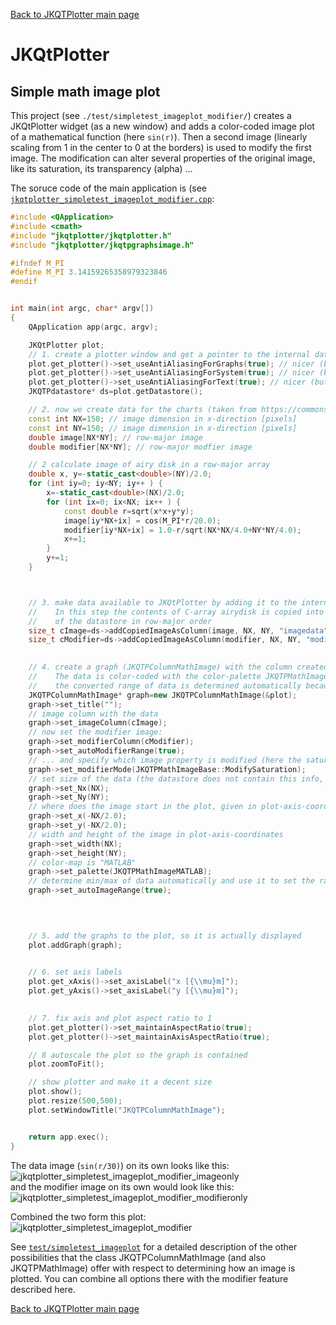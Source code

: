 [Back to JKQTPlotter main page](https://github.com/jkriege2/JKQtPlotter/)

# JKQtPlotter

## Simple math image plot
This project (see `./test/simpletest_imageplot_modifier/`) creates a JKQtPlotter widget (as a new window) and adds a color-coded image plot of a mathematical function (here `sin(r)`). Then a second image (linearly scaling from 1 in the center to 0 at the borders) is used to modify the first image. The modification can alter several properties of the original image, like its saturation, its transparency (alpha) ...

The soruce code of the main application is (see [`jkqtplotter_simpletest_imageplot_modifier.cpp`](https://github.com/jkriege2/JKQtPlotter/blob/master/test/simpletest_imageplot_modifier/jkqtplotter_simpletest_imageplot_modifier.cpp):
```c++
#include <QApplication>
#include <cmath>
#include "jkqtplotter/jkqtplotter.h"
#include "jkqtplotter/jkqtpgraphsimage.h"

#ifndef M_PI
#define M_PI 3.14159265358979323846
#endif


int main(int argc, char* argv[])
{
    QApplication app(argc, argv);

    JKQtPlotter plot;
    // 1. create a plotter window and get a pointer to the internal datastore (for convenience)
    plot.get_plotter()->set_useAntiAliasingForGraphs(true); // nicer (but slower) plotting
    plot.get_plotter()->set_useAntiAliasingForSystem(true); // nicer (but slower) plotting
    plot.get_plotter()->set_useAntiAliasingForText(true); // nicer (but slower) text rendering
    JKQTPdatastore* ds=plot.getDatastore();

    // 2. now we create data for the charts (taken from https://commons.wikimedia.org/wiki/File:Energiemix_Deutschland.svg)
    const int NX=150; // image dimension in x-direction [pixels]
    const int NY=150; // image dimension in x-direction [pixels]
    double image[NX*NY]; // row-major image
    double modifier[NX*NY]; // row-major modfier image

    // 2 calculate image of airy disk in a row-major array
    double x, y=-static_cast<double>(NY)/2.0;
    for (int iy=0; iy<NY; iy++ ) {
        x=-static_cast<double>(NX)/2.0;
        for (int ix=0; ix<NX; ix++ ) {
            const double r=sqrt(x*x+y*y);
            image[iy*NX+ix] = cos(M_PI*r/20.0);
            modifier[iy*NX+ix] = 1.0-r/sqrt(NX*NX/4.0+NY*NY/4.0);
            x+=1;
        }
        y+=1;
    }



    // 3. make data available to JKQtPlotter by adding it to the internal datastore.
    //    In this step the contents of C-array airydisk is copied into a column
    //    of the datastore in row-major order
    size_t cImage=ds->addCopiedImageAsColumn(image, NX, NY, "imagedata");
    size_t cModifier=ds->addCopiedImageAsColumn(modifier, NX, NY, "modifier");

	
    // 4. create a graph (JKQTPColumnMathImage) with the column created above as data
    //    The data is color-coded with the color-palette JKQTPMathImageMATLAB
    //    the converted range of data is determined automatically because set_autoImageRange(true)
    JKQTPColumnMathImage* graph=new JKQTPColumnMathImage(&plot);
    graph->set_title("");
    // image column with the data
    graph->set_imageColumn(cImage);
    // now set the modifier image:
    graph->set_modifierColumn(cModifier);
    graph->set_autoModifierRange(true);
    // ... and specify which image property is modified (here the saturation, but ModifyAlpha for the transparency and ModifyValue from the HSV color-model are also possible):
    graph->set_modifierMode(JKQTPMathImageBase::ModifySaturation);
    // set size of the data (the datastore does not contain this info, as it only manages 1D columns of data and this is used to assume a row-major ordering
    graph->set_Nx(NX);
    graph->set_Ny(NY);
    // where does the image start in the plot, given in plot-axis-coordinates (bottom-left corner)
    graph->set_x(-NX/2.0);
    graph->set_y(-NX/2.0);
    // width and height of the image in plot-axis-coordinates
    graph->set_width(NX);
    graph->set_height(NY);
    // color-map is "MATLAB"
    graph->set_palette(JKQTPMathImageMATLAB);
    // determine min/max of data automatically and use it to set the range of the color-scale
    graph->set_autoImageRange(true);


	
	
    // 5. add the graphs to the plot, so it is actually displayed
    plot.addGraph(graph);

	
    // 6. set axis labels
    plot.get_xAxis()->set_axisLabel("x [{\\mu}m]");
    plot.get_yAxis()->set_axisLabel("y [{\\mu}m]");

	
    // 7. fix axis and plot aspect ratio to 1
    plot.get_plotter()->set_maintainAspectRatio(true);
    plot.get_plotter()->set_maintainAxisAspectRatio(true);

    // 8 autoscale the plot so the graph is contained
    plot.zoomToFit();

    // show plotter and make it a decent size
    plot.show();
    plot.resize(500,500);
    plot.setWindowTitle("JKQTPColumnMathImage");


    return app.exec();
}
```
The data image (`sin(r/30)`) on its own looks like this:<br>
![jkqtplotter_simpletest_imageplot_modifier_imageonly](https://raw.githubusercontent.com/jkriege2/JKQtPlotter/master/screenshots/jkqtplotter_simpletest_imageplot_modifier_imageonly.png)<br>
and the modifier image on its own would look like this:<br>
![jkqtplotter_simpletest_imageplot_modifier_modifieronly](https://raw.githubusercontent.com/jkriege2/JKQtPlotter/master/screenshots/jkqtplotter_simpletest_imageplot_modifier_modifieronly.png)

Combined the two form this plot:<br>
![jkqtplotter_simpletest_imageplot_modifier](https://raw.githubusercontent.com/jkriege2/JKQtPlotter/master/screenshots/jkqtplotter_simpletest_imageplot_modifier.png)


See [`test/simpletest_imageplot`](https://github.com/jkriege2/JKQtPlotter/tree/master/test/simpletest_imageplot) for a detailed description of the other possibilities that the class JKQTPColumnMathImage (and also JKQTPMathImage) offer with respect to determining how an image is plotted. You can combine all options there with the modifier feature described here.


[Back to JKQTPlotter main page](https://github.com/jkriege2/JKQtPlotter/)